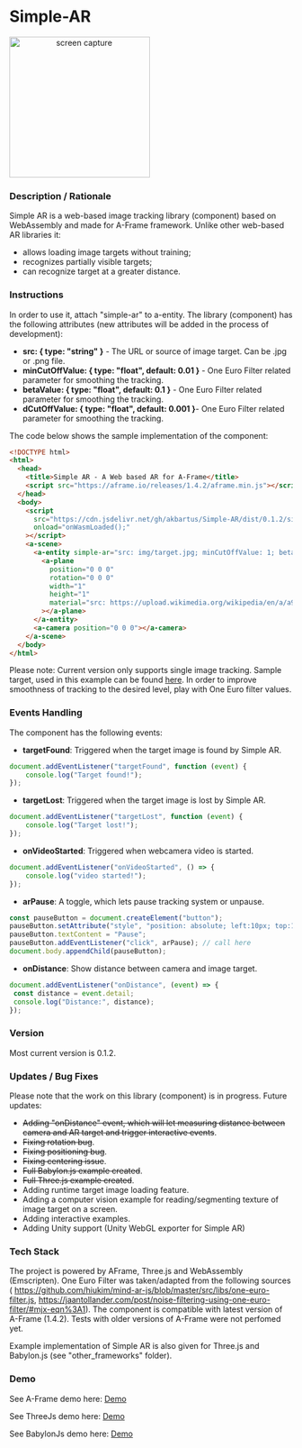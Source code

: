 # Simple-AR
<img src="img/screenshot.gif" title="screen capture" alt="screen capture" width="250" style="text-align: center">

### **Description / Rationale**
Simple AR is a web-based image tracking library (component) based on WebAssembly and made for A-Frame framework. Unlike other web-based AR libraries it: 
* allows loading image targets without training;
* recognizes partially visible targets;
* can recognize target at a greater distance. 

### **Instructions**
In order to use it, attach "simple-ar" to a-entity. The library (component) has the following attributes (new attributes will be added in the process of development): 
* <b>src: { type: "string" }</b> - The URL or source of image target. Can be .jpg or .png file. 
* <b>minCutOffValue: { type: "float", default: 0.01 }</b> - One Euro Filter related parameter for smoothing the tracking.
* <b>betaValue: { type: "float", default: 0.1 }</b> - One Euro Filter related parameter for smoothing the tracking.
* <b>dCutOffValue: { type: "float", default: 0.001 }</b>- One Euro Filter related parameter for smoothing the tracking.

The code below shows the sample implementation of the component:
```html
<!DOCTYPE html>
<html>
  <head>
    <title>Simple AR - A Web based AR for A-Frame</title>
    <script src="https://aframe.io/releases/1.4.2/aframe.min.js"></script>
  </head>
  <body>
    <script
      src="https://cdn.jsdelivr.net/gh/akbartus/Simple-AR/dist/0.1.2/simple-ar.min.js"
      onload="onWasmLoaded();"
    ></script>
    <a-scene>
      <a-entity simple-ar="src: img/target.jpg; minCutOffValue: 1; betaValue:0.1;">
        <a-plane
          position="0 0 0"
          rotation="0 0 0"
          width="1"
          height="1"
          material="src: https://upload.wikimedia.org/wikipedia/en/a/a9/Example.jpg"
        ></a-plane>
      </a-entity>
      <a-camera position="0 0 0"></a-camera>
    </a-scene>
  </body>
</html>

```
Please note: Current version only supports single image tracking. Sample target, used in this example can be found <a href="img/target.jpg">here</a>. In order to improve smoothness of tracking to the desired level, play with One Euro filter values.

### **Events Handling**
The component has the following events:
* <b>targetFound</b>: Triggered when the target image is found by Simple AR.
```js
document.addEventListener("targetFound", function (event) {
    console.log("Target found!");
});
```
* <b>targetLost</b>: Triggered when the target image is lost by Simple AR.
```js
document.addEventListener("targetLost", function (event) {
    console.log("Target lost!");
});
```
* <b>onVideoStarted</b>: Triggered when webcamera video is started.
```js
document.addEventListener("onVideoStarted", () => {
    console.log("video started!");
});
```
* <b>arPause</b>: A toggle, which lets pause tracking system or unpause.
```js
const pauseButton = document.createElement("button");
pauseButton.setAttribute("style", "position: absolute; left:10px; top:10px; z-index:3");
pauseButton.textContent = "Pause";
pauseButton.addEventListener("click", arPause); // call here
document.body.appendChild(pauseButton);
```
* <b>onDistance</b>: Show distance between camera and image target.
```js
document.addEventListener("onDistance", (event) => {
 const distance = event.detail;
 console.log("Distance:", distance);
});
```

### **Version**
Most current version is 0.1.2.

### **Updates / Bug Fixes**
Please note that the work on this library (component) is in progress. Future updates:
* <del>Adding "onDistance" event, which will let measuring distance between camera and AR target and trigger interactive events</del>.
* <del>Fixing rotation bug</del>.
* <del>Fixing positioning bug</del>.
* <del>Fixing centering issue</del>.
* <del>Full Babylon.js example created</del>.
* <del>Full Three.js example created</del>.
* Adding runtime target image loading feature.
* Adding a computer vision example for reading/segmenting texture of image target on a screen.
* Adding interactive examples.
* Adding Unity support (Unity WebGL exporter for Simple AR) 

### **Tech Stack**
The project is powered by AFrame, Three.js and WebAssembly (Emscripten). One Euro Filter was taken/adapted from the following sources ( https://github.com/hiukim/mind-ar-js/blob/master/src/libs/one-euro-filter.js, https://jaantollander.com/post/noise-filtering-using-one-euro-filter/#mjx-eqn%3A1).
The component is compatible with latest version of A-Frame (1.4.2). Tests with older versions of A-Frame were not perfomed yet.

Example implementation of Simple AR is also given for Three.js and Babylon.js (see "other_frameworks" folder).   

### **Demo**
See A-Frame demo here: [Demo](https://webar-simple.glitch.me/)

See ThreeJs demo here: [Demo](https://simplear-threejs.glitch.me/)

See BabylonJs demo here: [Demo](https://simplear-babylonjs.glitch.me/)
